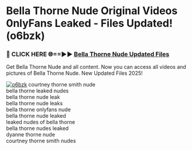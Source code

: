 # Bella Thorne Nude Original Videos 0nlyFans Leaked - Files Updated! (o6bzk)

<h3>🔴 CLICK HERE 🌐==►► <a href="https://tinyurl.com/5h6xmrr3" rel="nofollow">Bella Thorne Nude Updated Files</a></h3>

Get Bella Thorne Nude and all content. Now you can access all videos and pictures of Bella Thorne Nude. New Updated Files 2025!

[![o6bzk](https://i.imgur.com/KVD873Z.gif)](https://tinyurl.com/5h6xmrr3)
courtney thorne smith nude<br>
bella thorne leaked nudes<br>
bella thorne nude leak<br>
bella thorne nude leaks<br>
bella thorne onlyfans nude<br>
bella thorne nude leaked<br>
leaked nudes of bella thorne<br>
bella thorne nudes leaked<br>
dyanne thorne nude<br>
courtney thorne smith nudes